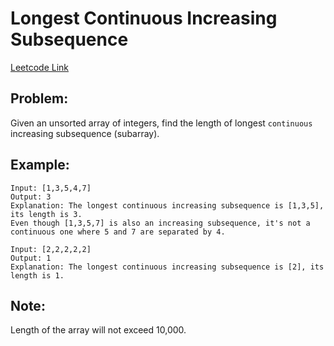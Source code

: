 
# Longest Continuous Increasing Subsequence
[Leetcode Link](https://leetcode.com/problems/longest-continuous-increasing-subsequence/)

## Problem:

Given an unsorted array of integers, find the length of longest `continuous` increasing subsequence (subarray).

## Example:

```
Input: [1,3,5,4,7]
Output: 3
Explanation: The longest continuous increasing subsequence is [1,3,5], its length is 3. 
Even though [1,3,5,7] is also an increasing subsequence, it's not a continuous one where 5 and 7 are separated by 4. 
```
```
Input: [2,2,2,2,2]
Output: 1
Explanation: The longest continuous increasing subsequence is [2], its length is 1. 
```

## Note:

Length of the array will not exceed 10,000.
